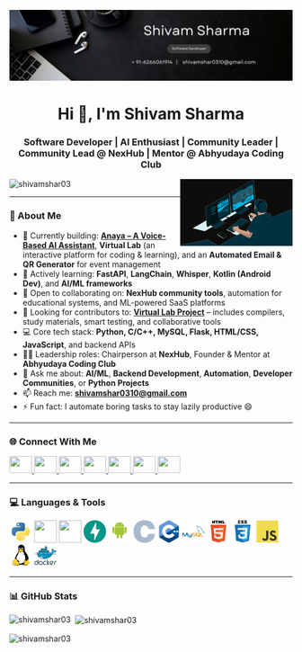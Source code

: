 ![logo](https://github.com/shivamshar03/shivamshar03/blob/main/Black%20Minimalist%20Corporate%20Professional%20Profile%20LinkedIn%20Banner%20(1).png)
<h1 align="center">Hi 👋, I'm Shivam Sharma</h1>
<h3 align="center">Software Developer | AI Enthusiast | Community Leader | Community Lead @ NexHub | Mentor @ Abhyudaya Coding Club </h3>
<img align="right" alt="coding gif" width="200" src="https://raw.githubusercontent.com/Potential17/Potential17/master/user%20(2).gif">

<p align="left">
  <img src="https://komarev.com/ghpvc/?username=shivamshar03&label=Profile%20views&color=0e75b6&style=flat" alt="shivamshar03" />
</p>

---

### 🚀 About Me

- 🔧 Currently building: **[Anaya – A Voice-Based AI Assistant](https://github.com/shivamshar03/Anaya)**, **Virtual Lab** (an interactive platform for coding & learning), and an **Automated Email & QR Generator** for event management
- 🌱 Actively learning: **FastAPI**, **LangChain**, **Whisper**, **Kotlin (Android Dev)**, and **AI/ML frameworks**
- 🤝 Open to collaborating on: **NexHub community tools**, automation for educational systems, and ML-powered SaaS platforms
- 🧩 Looking for contributors to: **[Virtual Lab Project](https://github.com/shivamshar03/virtual-lab)** – includes compilers, study materials, smart testing, and collaborative tools
- 💻 Core tech stack: **Python, C/C++, MySQL, Flask, HTML/CSS, JavaScript**, and backend APIs
- 👨‍💼 Leadership roles: Chairperson at **NexHub**, Founder & Mentor at **Abhyudaya Coding Club**
- 💬 Ask me about: **AI/ML**, **Backend Development**, **Automation**, **Developer Communities**, or **Python Projects**
- 📫 Reach me: **shivamshar0310@gmail.com**
- ⚡ Fun fact: I automate boring tasks to stay lazily productive 😄

---

### 🌐 Connect With Me

<p align="left">
  <a href="https://twitter.com/shivamshar03" target="blank">
    <img src="https://raw.githubusercontent.com/rahuldkjain/github-profile-readme-generator/master/src/images/icons/Social/twitter.svg" height="30" width="40" />
  </a>
  <a href="https://linkedin.com/in/shivam-sharma-ab489721b" target="blank">
    <img src="https://raw.githubusercontent.com/rahuldkjain/github-profile-readme-generator/master/src/images/icons/Social/linked-in-alt.svg" height="30" width="40" />
  </a>
  <a href="https://stackoverflow.com/users/22442690" target="blank">
    <img src="https://raw.githubusercontent.com/rahuldkjain/github-profile-readme-generator/master/src/images/icons/Social/stack-overflow.svg" height="30" width="40" />
  </a>
  <a href="https://instagram.com/shivamsharma.py" target="blank">
    <img src="https://raw.githubusercontent.com/rahuldkjain/github-profile-readme-generator/master/src/images/icons/Social/instagram.svg" height="30" width="40" />
  </a>
  <a href="https://www.hackerrank.com/shivamshar0310" target="blank">
    <img src="https://raw.githubusercontent.com/rahuldkjain/github-profile-readme-generator/master/src/images/icons/Social/hackerrank.svg" height="30" width="40" />
  </a>
  <a href="https://leetcode.com/shivamshar03" target="blank">
    <img src="https://raw.githubusercontent.com/rahuldkjain/github-profile-readme-generator/master/src/images/icons/Social/leet-code.svg" height="30" width="40" />
  </a>
  <a href="https://auth.geeksforgeeks.org/user/shivamshy1yg" target="blank">
    <img src="https://raw.githubusercontent.com/rahuldkjain/github-profile-readme-generator/master/src/images/icons/Social/geeks-for-geeks.svg" height="30" width="40" />
  </a>
</p>

---

### 💻 Languages & Tools

<p align="left">
  <a href="https://www.python.org"><img src="https://raw.githubusercontent.com/devicons/devicon/master/icons/python/python-original.svg" width="40" height="40"/></a>
  <a href="https://www.djangoproject.com/"><img src="https://cdn.worldvectorlogo.com/logos/django.svg" width="40" height="40"/></a>
  <a href="https://flask.palletsprojects.com/"><img src="https://www.vectorlogo.zone/logos/pocoo_flask/pocoo_flask-icon.svg" width="40" height="40"/></a>
  <a href="https://fastapi.tiangolo.com/"><img src="https://raw.githubusercontent.com/devicons/devicon/master/icons/fastapi/fastapi-original.svg" width="40" height="40"/></a>
  <a href="https://developer.android.com"><img src="https://raw.githubusercontent.com/devicons/devicon/master/icons/android/android-original-wordmark.svg" width="40" height="40"/></a>
  <a href="https://www.cprogramming.com/"><img src="https://raw.githubusercontent.com/devicons/devicon/master/icons/c/c-original.svg" width="40" height="40"/></a>
  <a href="https://www.w3schools.com/cpp/"><img src="https://raw.githubusercontent.com/devicons/devicon/master/icons/cplusplus/cplusplus-original.svg" width="40" height="40"/></a>
  <a href="https://www.mysql.com/"><img src="https://raw.githubusercontent.com/devicons/devicon/master/icons/mysql/mysql-original-wordmark.svg" width="40" height="40"/></a>
  <a href="https://www.w3.org/html/"><img src="https://raw.githubusercontent.com/devicons/devicon/master/icons/html5/html5-original-wordmark.svg" width="40" height="40"/></a>
  <a href="https://www.w3schools.com/css/"><img src="https://raw.githubusercontent.com/devicons/devicon/master/icons/css3/css3-original-wordmark.svg" width="40" height="40"/></a>
  <a href="https://developer.mozilla.org/en-US/docs/Web/JavaScript"><img src="https://raw.githubusercontent.com/devicons/devicon/master/icons/javascript/javascript-original.svg" width="40" height="40"/></a>
  <a href="https://www.linux.org/"><img src="https://raw.githubusercontent.com/devicons/devicon/master/icons/linux/linux-original.svg" width="40" height="40"/></a>
  <a href="https://www.docker.com/"><img src="https://raw.githubusercontent.com/devicons/devicon/master/icons/docker/docker-original-wordmark.svg" width="40" height="40"/></a>
</p>

---

### 📊 GitHub Stats

<p>
  <img align="left" src="https://github-readme-stats.vercel.app/api/top-langs?username=shivamshar03&show_icons=true&locale=en&layout=compact" alt="shivamshar03" />
</p>

<p>&nbsp;
  <img align="center" src="https://github-readme-stats.vercel.app/api?username=shivamshar03&show_icons=true&locale=en" alt="shivamshar03" />
</p>

<p>
  <img align="center" src="https://github-readme-streak-stats.herokuapp.com/?user=shivamshar03&" alt="shivamshar03" />
</p>
